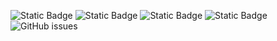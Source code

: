 ![Static Badge](https://img.shields.io/badge/blacklists-61-000000) ![Static Badge](https://img.shields.io/badge/blacklisted-2920625-cc0000) ![Static Badge](https://img.shields.io/badge/whitelisted-2250-00CC00) ![Static Badge](https://img.shields.io/badge/streaming_blacklist-28107-000000) ![GitHub issues](https://img.shields.io/github/issues/fabriziosalmi/blacklists)
